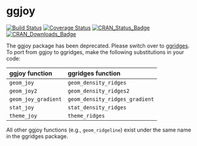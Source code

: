 
<!-- README.md is generated from README.Rmd. Please edit that file -->
ggjoy
=====

[![Build Status](https://travis-ci.org/clauswilke/ggjoy.svg?branch=master)](https://travis-ci.org/clauswilke/ggjoy) [![Coverage Status](https://img.shields.io/codecov/c/github/clauswilke/ggjoy/master.svg)](https://codecov.io/github/clauswilke/ggjoy?branch=master) [![CRAN\_Status\_Badge](http://www.r-pkg.org/badges/version/ggjoy)](https://CRAN.R-project.org/package=ggjoy) [![CRAN\_Downloads\_Badge](http://cranlogs.r-pkg.org/badges/ggjoy)](http://cranlogs.r-pkg.org/downloads/total/last-month/ggjoy)

The ggjoy package has been deprecated. Please switch over to [ggridges](https://CRAN.R-project.org/package=ggridges). To port from ggjoy to ggridges, make the following substitutions in your code:

| ggjoy function      | ggridges function              |
|:--------------------|:-------------------------------|
| `geom_joy`          | `geom_density_ridges`          |
| `geom_joy2`         | `geom_density_ridges2`         |
| `geom_joy_gradient` | `geom_density_ridges_gradient` |
| `stat_joy`          | `stat_density_ridges`          |
| `theme_joy`         | `theme_ridges`                 |

All other ggjoy functions (e.g., `geom_ridgeline`) exist under the same name in the ggridges package.
